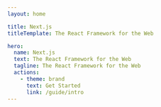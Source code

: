 ```yaml
---
layout: home

title: Next.js
titleTemplate: The React Framework for the Web

hero:
  name: Next.js
  text: The React Framework for the Web
  tagline: The React Framework for the Web
  actions:
    - theme: brand
      text: Get Started
      link: /guide/intro
---
```

